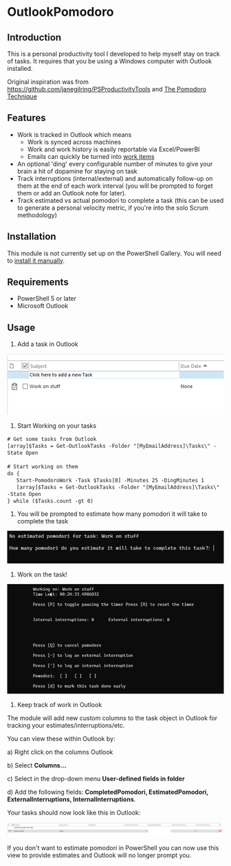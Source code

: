 # OutlookPomodoro

## Introduction

This is a personal productivity tool I developed to help myself stay on track of tasks. It requires that you be using a Windows computer with Outlook installed.

Original inspiration was from https://github.com/janegilring/PSProductivityTools and [The Pomodoro Technique](https://en.wikipedia.org/wiki/Pomodoro_Technique)

## Features

* Work is tracked in Outlook which means
  * Work is synced across machines
  * Work and work history is easily reportable via Excel/PowerBI
  * Emails can quickly be turned into [work items](https://support.microsoft.com/en-us/office/create-a-task-from-a-message-40deff88-941a-4fc0-aba1-7d929d947795)
* An optional 'ding' every configurable number of minutes to give your brain a hit of dopamine for staying on task
* Track interruptions (internal/external) and automatically follow-up on them at the end of each work interval (you will be prompted to forget them or add an Outlook note for later).
* Track estimated vs actual pomodori to complete a task (this can be used to generate a personal velocity metric, if you're into the solo Scrum methodology)

## Installation

This module is not currently set up on the PowerShell Gallery. You will need to [install it manually](https://docs.microsoft.com/en-us/powershell/scripting/developer/module/installing-a-powershell-module?view=powershell-7.1).

## Requirements

* PowerShell 5 or later
* Microsoft Outlook

## Usage

1. Add a task in Outlook

![Image of a task in Outlook](./assets/2021-06-19-16-04-15.png)

1. Start Working on your tasks

```pwsh
# Get some tasks from Outlook
[array]$Tasks = Get-OutlookTasks -Folder "[MyEmailAddress]\Tasks\" -State Open

# Start working on them
do {
   Start-PomodoroWork -Task $Tasks[0] -Minutes 25 -DingMinutes 1
   [array]$Tasks = Get-OutlookTasks -Folder "[MyEmailAddress]\Tasks\" -State Open
} while ($Tasks.count -gt 0)
```

1. You will be prompted to estimate how many pomodori it will take to complete the task

![Image of being prompted to estimate how many pomodori to complete the task](./assets/2021-06-19-16-06-05.png)

1. Work on the task!

![Image of the console showing work progress on the task](./assets/2021-06-19-16-07-22.png)

1. Keep track of work in Outlook

The module will add new custom columns to the task object in Outlook for tracking your estimates/interruptions/etc.

You can view these within Outlook by:

a) Right click on the columns Outlook

b) Select **Columns...**

c) Select in the drop-down menu **User-defined fields in folder**

d) Add the following fields: **CompletedPomodori, EstimatedPomodori, ExternalInterruptions, InternalInterruptions**.

Your tasks should now look like this in Outlook:

![Image of extra columns in Outlook Tasks folder](./assets/2021-06-19-16-13-05.png)

If you don't want to estimate pomodori in PowerShell you can now use this view to provide estimates and Outlook will no longer prompt you.
